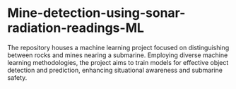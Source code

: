 # Mine-detection-using-sonar-radiation-readings-ML
The repository houses a machine learning project focused on distinguishing between rocks and mines nearing a submarine. Employing diverse machine learning methodologies, the project aims to train models for effective object detection and prediction, enhancing situational awareness and submarine safety.
